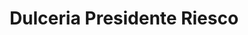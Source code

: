---
title: "Dulceria Presidente Riesco"
url: /lo-barnechea/dulceria-presidente-riesco/
shop: panadería
---